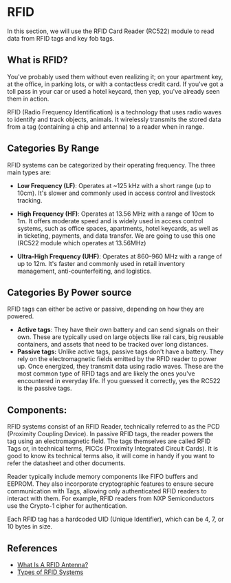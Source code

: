 # RFID

In this section, we will use the RFID Card Reader (RC522) module to read data from RFID tags and key fob tags. 


## What is RFID?
You've probably used them without even realizing it; on your apartment key, at the office, in parking lots, or with a contactless credit card. If you've got a toll pass in your car or used a hotel keycard, then yep, you've already seen them in action.

RFID (Radio Frequency Identification) is a technology that uses radio waves to identify and track objects, animals. It wirelessly transmits the stored data from a tag (containing a chip and antenna) to a reader when in range.
 
## Categories By Range  
RFID systems can be categorized by their operating frequency. The three main types are:  

- **Low Frequency (LF)**: Operates at ~125 kHz with a short range (up to 10cm). It's slower and commonly used in access control and livestock tracking.  

- **High Frequency (HF)**: Operates at 13.56 MHz with a range of 10cm to 1m. It offers moderate speed and is widely used in access control systems, such as office spaces, apartments, hotel keycards, as well as in ticketing, payments, and data transfer.  We are going to use this one (RC522 module which operates at 13.56MHz)

- **Ultra-High Frequency (UHF)**: Operates at 860–960 MHz with a range of up to 12m. It's faster and commonly used in retail inventory management, anti-counterfeiting, and logistics.

## Categories By Power source
RFID tags can either be active or passive, depending on how they are powered.

- **Active tags**: They have their own battery and can send signals on their own. These are typically used on large objects like rail cars, big reusable containers, and assets that need to be tracked over long distances.
- **Passive tags:**  Unlike active tags, passive tags don't have a battery. They rely on the electromagnetic fields emitted by the RFID reader to power up. Once energized, they transmit data using radio waves. These are the most common type of RFID tags and are likely the ones you've encountered in everyday life. If you guessed it correctly, yes the RC522 is the passive tags.

## Components:

RFID systems consist of an RFID Reader, technically referred to as the PCD (Proximity Coupling Device). In passive RFID tags, the reader powers the tag using an electromagnetic field. The tags themselves are called RFID Tags or, in technical terms, PICCs (Proximity Integrated Circuit Cards).  It is good to know its technical terms also, it will come in handy if you want to refer the datasheet and other documents.

Reader typically include memory components like FIFO buffers and EEPROM. They also incorporate cryptographic features to ensure secure communication with Tags, allowing only authenticated RFID readers to interact with them. For example, RFID readers from NXP Semiconductors use the Crypto-1 cipher for authentication.

Each RFID tag has a hardcoded UID (Unique Identifier), which can be 4, 7, or 10 bytes in size.
 

## References
- [What Is A RFID Antenna?](https://www.sannytelecom.com/what-is-a-rfid-antenna/)
- [Types of RFID Systems](https://www.impinj.com/products/technology/how-can-rfid-systems-be-categorized)

 


